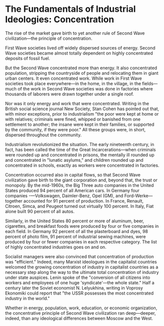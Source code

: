 # The Fundamentals of Industrial Ideologies: Concentration

The rise of the market gave birth to yet another rule of Second Wave
civilization—the principle of concentration.

First Wave societies lived off widely dispersed sources of
energy. Second Wave societies became almost totally dependent on
highly concentrated deposits of fossil fuel.

But the Second Wave concentrated more than energy. It also
concentrated population, stripping the countryside of people and
relocating them in giant urban centers. It even concentrated
work. While work in First Wave societies took place everywhere—in the
home, in the village, in the fields—much of the work in Second Wave
societies was done in factories where thousands of laborers were drawn
together under a single roof.

Nor was it only energy and work that were concentrated. Writing in the
British social science journal New Society, Stan Cohen has pointed out
that, with minor exceptions, prior to industrialism "the poor were
kept at home or with relatives; criminals were fined, whipped or
banished from one settlement to another; the insane were kept in their
families, or supported by the community, if they were poor." All these
groups were, in short, dispersed throughout the community.

Industrialism revolutionized the situation. The early nineteenth
century, in fact, has been called the time of the Great
Incarcerations—when criminals were rounded up and concentrated in
prisons, the mentally ill rounded up and concentrated in "lunatic
asylums," and children rounded up and concentrated in schools, exactly
as workers were concentrated in factories.

Concentration occurred also in capital flows, so that Second Wave
civilization gave birth to the giant corporation and, beyond that, the
trust or monopoly. By the mid-1960s, the Big Three auto companies in
the United States produced 94 percent of all American cars. In Germany
four companies -—Volkswagen, Daimler-Benz, Opel (GM), and
Ford-Werke—together accounted for 91 percent of production. In France,
Renault, Citroen, Simca, and Peugeot turned out virtually 100
percent. In Italy, Fiat alone built 90 percent of all autos.

Similarly, in the United States 80 percent or more of aluminum, beer,
cigarettes, and breakfast foods were produced by four or five
companies in each field. In Germany 92 percent of all the plasterboard
and dyes, 98 percent of photo film, 91 percent of industrial sewing
machines, were produced by four or fewer companies in each respective
category. The list of highly concentrated industries goes on and on.

Socialist managers were also convinced that concentration of
production was "efficient." Indeed, many Marxist ideologues in the
capitalist countries welcomed the growing concentration of industry in
capitalist countries as a necessary step along the way to the ultimate
total concentration of industry under state auspices. Lenin spoke of
the "conversion of all citizens into workers and employees of one huge
'syndicate'—the whole state." Half a century later the Soviet
economist N. Lelyukhina, writing in Voprosy Ekonomiki could report
that "the USSR possesses the most concentrated industry in the world."

Whether in energy, population, work, education, or economic
organization, the concentrative principle of Second Wave civilization
ran deep—deeper, indeed, than any ideological differences between
Moscow and the West.














